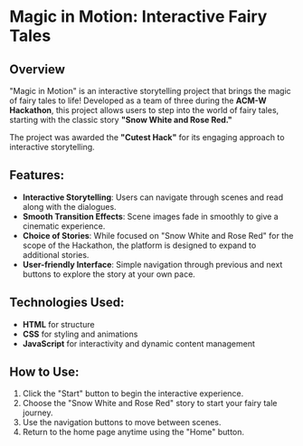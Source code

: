 
# Magic in Motion: Interactive Fairy Tales

## Overview
"Magic in Motion" is an interactive storytelling project that brings the magic of fairy tales to life! Developed as a team of three during the **ACM-W Hackathon**, this project allows users to step into the world of fairy tales, starting with the classic story **"Snow White and Rose Red."** 

The project was awarded the **"Cutest Hack"** for its engaging approach to interactive storytelling.

## Features:
- **Interactive Storytelling**: Users can navigate through scenes and read along with the dialogues.
- **Smooth Transition Effects**: Scene images fade in smoothly to give a cinematic experience.
- **Choice of Stories**: While focused on "Snow White and Rose Red" for the scope of the Hackathon, the platform is designed to expand to additional stories.
- **User-friendly Interface**: Simple navigation through previous and next buttons to explore the story at your own pace.

## Technologies Used:
- **HTML** for structure
- **CSS** for styling and animations
- **JavaScript** for interactivity and dynamic content management

## How to Use:
1. Click the "Start" button to begin the interactive experience.
2. Choose the "Snow White and Rose Red" story to start your fairy tale journey.
3. Use the navigation buttons to move between scenes.
4. Return to the home page anytime using the "Home" button.

